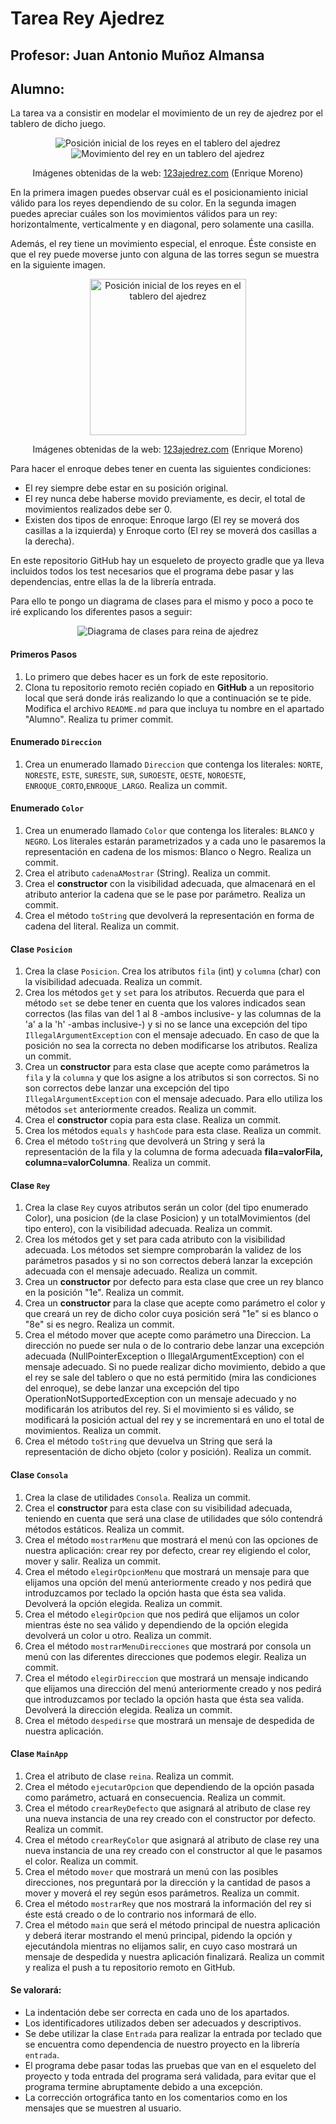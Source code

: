 # Tarea Rey Ajedrez
## Profesor: Juan Antonio Muñoz Almansa
## Alumno:

La tarea va a consistir en modelar el movimiento de un rey de ajedrez por el tablero de dicho juego.

<div align="center">
<p>
<img alt="Posición inicial de los reyes en el tablero del ajedrez" src="src/main/resources/posicionRey.png" />
<img alt="Movimiento del rey en un tablero del ajedrez" src="src/main/resources/movimientoRey.png" />
</p>
<p style="text-size: xx-small">Imágenes obtenidas de la web: <a href="https://www.123ajedrez.com/reglas-basicas/la-dama">123ajedrez.com</a> (Enrique Moreno)</p>
</div>

En la primera imagen puedes observar cuál es el posicionamiento inicial válido para los reyes dependiendo de su color. En la segunda imagen puedes apreciar cuáles son los movimientos válidos para un rey: horizontalmente, verticalmente y en diagonal, pero solamente una casilla.

Además, el rey tiene un movimiento especial, el enroque. Éste consiste en que el rey puede moverse junto con alguna de las torres segun se muestra en la siguiente imagen.

<div align="center">
<p>
<img alt="Posición inicial de los reyes en el tablero del ajedrez" src="src/main/resources/enroqueRey.png" width="250px"/>
</p>
<p style="text-size: xx-small">Imágenes obtenidas de la web: <a href="https://www.123ajedrez.com/reglas-basicas/la-dama">123ajedrez.com</a> (Enrique Moreno)</p>
</div>

Para hacer el enroque debes tener en cuenta las siguientes condiciones:

- El rey siempre debe estar en su posición original.
- El rey nunca debe haberse movido previamente, es decir, el total de movimientos realizados debe ser 0.
- Existen dos tipos de enroque: Enroque largo (El rey se moverá dos casillas a la izquierda) y Enroque corto (El rey se moverá dos casillas a la derecha).

En este repositorio GitHub hay un esqueleto de proyecto gradle que ya lleva incluidos todos los test necesarios que el programa debe pasar y las dependencias, entre ellas la de la librería entrada. 

Para ello te pongo un diagrama de clases para el mismo y poco a poco te iré explicando los diferentes pasos a seguir:

<div align="center"><img alt="Diagrama de clases para reina de ajedrez" src="src/main/resources/diagramaClasesReyAjedrez.png" />
</div>

#### Primeros Pasos

1. Lo primero que debes hacer es un fork de este repositorio.
2. Clona tu repositorio remoto recién copiado en **GitHub** a un repositorio local que será donde irás realizando lo que a continuación se te pide. Modifica el archivo `README.md` para que incluya tu nombre en el apartado "Alumno". Realiza tu primer commit.

#### Enumerado `Direccion`

1. Crea un enumerado llamado `Direccion` que contenga los literales: `NORTE`, `NORESTE`, `ESTE`, `SURESTE`, `SUR`, `SUROESTE`, `OESTE`, `NOROESTE`, `ENROQUE_CORTO`,`ENROQUE_LARGO`. Realiza un commit.

#### Enumerado `Color`

1. Crea un enumerado llamado `Color` que contenga los literales: `BLANCO` y `NEGRO`. Los literales estarán parametrizados y a cada uno le pasaremos la representación en cadena de los mismos: Blanco o Negro. Realiza un commit.
2. Crea el atributo `cadenaAMostrar` (String). Realiza un commit.
3. Crea el **constructor** con la visibilidad adecuada, que almacenará en el atributo anterior la cadena que se le pase por parámetro.  Realiza un commit.
4. Crea el método `toString` que devolverá la representación en forma de cadena del literal. Realiza un commit.

#### Clase `Posicion`

1. Crea la clase `Posicion`. Crea los atributos `fila` (int) y `columna` (char) con la visibilidad adecuada. Realiza un commit.
2. Crea los métodos `get` y `set` para los atributos. Recuerda que para el método `set` se debe tener en cuenta que los valores indicados sean correctos (las filas van del 1 al 8 -ambos inclusive- y las columnas de la 'a' a la 'h' -ambas inclusive-) y si no se lance una excepción del tipo `IllegalArgumentException` con el mensaje adecuado. En caso de que la posición no sea la correcta no deben modificarse los atributos. Realiza un commit.
3. Crea un **constructor** para esta clase que acepte como parámetros la `fila` y la `columna` y que los asigne a los atributos si son correctos. Si no son correctos debe lanzar una excepción del tipo `IllegalArgumentException` con el mensaje adecuado. Para ello utiliza los métodos `set` anteriormente creados. Realiza un commit.
4. Crea el **constructor** copia para esta clase. Realiza un commit.
5. Crea los métodos `equals` y `hashCode` para esta clase. Realiza un commit.
6. Crea el método `toString` que devolverá un String y será la representación de la fila y la columna de forma adecuada **fila=valorFila, columna=valorColumna**. Realiza un commit.

#### Clase `Rey`

1. Crea la clase `Rey` cuyos atributos serán un color (del tipo enumerado Color), una posicion (de la clase Posicion) y un totalMovimientos (del tipo entero), con la visibilidad adecuada. Realiza un commit.
2. Crea los métodos get y set para cada atributo con la visibilidad adecuada. Los métodos set siempre comprobarán la validez de los parámetros pasados y si no son correctos deberá lanzar la excepción adecuada con el mensaje adecuado. Realiza un commit.
3. Crea un **constructor** por defecto para esta clase que cree un rey blanco en la posición "1e". Realiza un commit.
4. Crea un **constructor** para la clase que acepte como parámetro el color y que creará un rey de dicho color cuya posición será "1e" si es blanco o "8e" si es negro. Realiza un commit.
5. Crea el método mover que acepte como parámetro una Direccion. La dirección no puede ser nula o de lo contrario debe lanzar una excepción adecuada (NullPointerException o IllegalArgumentException) con el mensaje adecuado. Si no puede realizar dicho movimiento, debido a que el rey se sale del tablero o que no está permitido (mira las condiciones del enroque), se debe lanzar una excepción del tipo OperationNotSupportedException con un mensaje adecuado y no modificarán los atributos del rey. Si el movimiento si es válido, se modificará la posición actual del rey y se incrementará en uno el total de movimientos. Realiza un commit.
5. Crea el método `toString` que devuelva un String que será la representación de dicho objeto (color y posición). Realiza un commit.

#### Clase `Consola`

1. Crea la clase de utilidades `Consola`. Realiza un commit.
2. Crea el **constructor** para esta clase con su visibilidad adecuada, teniendo en cuenta que será una clase de utilidades que sólo contendrá métodos estáticos. Realiza un commit.
3. Crea el método `mostrarMenu` que mostrará el menú con las opciones de nuestra aplicación: crear rey por defecto, crear rey eligiendo el color, mover y salir. Realiza un commit.
4. Crea el método `elegirOpcionMenu` que mostrará un mensaje para que elijamos una opción del menú anteriormente creado y nos pedirá que introduzcamos por teclado la opción hasta que ésta sea valida. Devolverá la opción elegida. Realiza un commit.
5. Crea el método `elegirOpcion` que nos pedirá que elijamos un color mientras éste no sea válido y dependiendo de la opción elegida devolverá un color u otro. Realiza un commit.
6. Crea el método `mostrarMenuDirecciones` que mostrará por consola un menú con las diferentes direcciones que podemos elegir. Realiza un commit.
7. Crea el método `elegirDireccion` que mostrará un mensaje indicando que elijamos una dirección del menú anteriormente creado y nos pedirá que introduzcamos por teclado la opción hasta que ésta sea valida. Devolverá la dirección elegida. Realiza un commit.
8. Crea el método `despedirse` que mostrará un mensaje de despedida de nuestra aplicación.

#### Clase `MainApp`

1. Crea el atributo de clase `reina`. Realiza un commit.
2. Crea el método `ejecutarOpcion` que dependiendo de la opción pasada como parámetro, actuará en consecuencia. Realiza un commit.
3. Crea el método `crearReyDefecto` que asignará al atributo de clase rey una nueva instancia de una rey creado con el constructor por defecto. Realiza un commit.
4. Crea el método `crearReyColor` que asignará al atributo de clase rey una nueva instancia de una rey creado con el constructor al que le pasamos el color. Realiza un commit.
5. Crea el método `mover` que mostrará un menú con las posibles direcciones, nos preguntará por la dirección y la cantidad de pasos a mover y moverá el rey según esos parámetros. Realiza un commit.
6. Crea el método `mostrarRey` que nos mostrará la información del rey si éste está creado o de lo contrario nos informará de ello.
7. Crea el método `main` que será el método principal de nuestra aplicación y deberá iterar mostrando el menú principal, pidendo la opción y ejecutándola mientras no elijamos salir, en cuyo caso mostrará un mensaje de despedida y nuestra aplicación finalizará. Realiza un commit y realiza el push a tu repositorio remoto en GitHub.

#### Se valorará:

- La indentación debe ser correcta en cada uno de los apartados.
- Los identificadores utilizados deben ser adecuados y descriptivos.
- Se debe utilizar la clase `Entrada` para realizar la entrada por teclado que se encuentra como dependencia de nuestro proyecto en la librería `entrada`.
- El programa debe pasar todas las pruebas que van en el esqueleto del proyecto y toda entrada del programa será validada, para evitar que el programa termine abruptamente debido a una excepción.
- La corrección ortográfica tanto en los comentarios como en los mensajes que se muestren al usuario.
